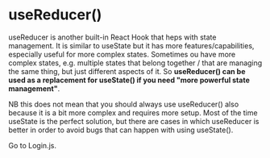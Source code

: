 # useReducer()
useReducer is another built-in React Hook that heps with state management. It is similar to useState but it has more features/capabilities, especially useful for more complex states. Sometimes ou have more complex states, e.g. multiple states that belong together / that are managing the same thing, but just different aspects of it.
So **useReducer() can be used as a replacement for useState() if you need "more powerful state management"**.

NB this does not mean that you should always use useReducer() also because it is a bit more complex and requires more setup. Most of the time useState is the perfect solution, but there are cases in which useReducer is better in order to avoid bugs that can happen with using useState().

Go to Login.js.